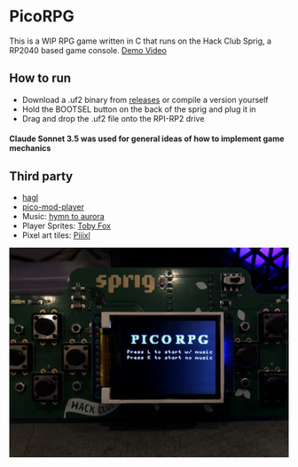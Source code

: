 # PicoRPG
This is a WIP RPG game written in C that runs on the Hack Club Sprig, a RP2040 based game console. [Demo Video](/static/PicoRPGdemo.mp4)

## How to run
- Download a .uf2 binary from [releases](https://github.com/ColinVanderMeer/PicoGame/releases/latest) or compile a version yourself
- Hold the BOOTSEL button on the back of the sprig and plug it in
- Drag and drop the .uf2 file onto the RPI-RP2 drive

#### Claude Sonnet 3.5 was used for general ideas of how to implement game mechanics

## Third party
- [hagl](https://github.com/tuupola/hagl)
- [pico-mod-player](https://github.com/moefh/pico-mod-player)
- Music: [hymn to aurora](https://modarchive.org/index.php?request=view_by_moduleid&query=99684)
- Player Sprites: [Toby Fox](https://undertale.com/)
- Pixel art tiles: [Piiixl](https://piiixl.itch.io/textures)

![Demo](static/PicoRPG.JPG)
